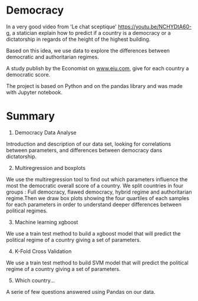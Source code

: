 # Democracy

In a very good video from 'Le chat sceptique' https://youtu.be/NCHYDtA60-g, a statician explain how to predict if a country is a democracy or a dictatorship in regards of the height of the highest building.

Based on this idea, we use data to explore the differences between democratic and authoritarian regimes.

A study publish by the Economist on www.eiu.com, give for each country a democratic score.

The project is based on Python and on the pandas library and was made with Jupyter notebook.


# Summary

1) Democracy Data Analyse

Introduction and description of our data set, looking for correlations between parameters, and differences between democracy dans dictatorship.

2) Multiregression and boxplots

We use the multiregression tool to find out which parameters influence the most the democratic overall score of a country.
We split countries in four groups : Full democracy, flawed democracy, hybrid regime and authoritarian regime.Then we draw box plots showing the four quartiles of each samples for each parameters in order to understand deeper differences between political regimes.

3) Machine learning xgboost

We use a train test method to build a xgboost model that will predict the political regime of a country giving a set of parameters.

4) K-Fold Cross Validation

We use a train test method to build SVM model that will predict the political regime of a country giving a set of parameters.

5) Which country...

A serie of few questions answered using Pandas on our data.
